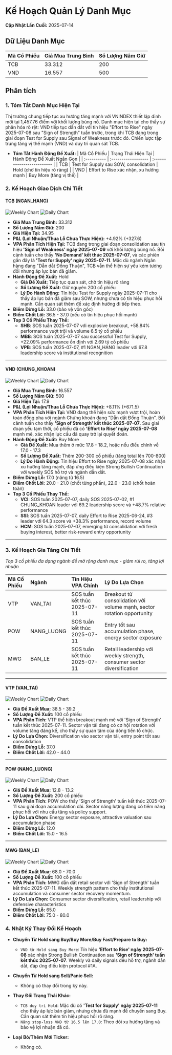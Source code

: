 # Kế Hoạch Quản Lý Danh Mục

**Cập Nhật Lần Cuối:** 2025-07-14

## Dữ Liệu Danh Mục

| Mã Cổ Phiếu | Giá Mua Trung Bình | Số Lượng Nắm Giữ |
| :---------- | :----------------- | :--------------- |
| TCB         | 33.312             | 200              |
| VND         | 16.557             | 500              |

## Phân tích

### 1. Tóm Tắt Danh Mục Hiện Tại

Thị trường chung tiếp tục xu hướng tăng mạnh với VNINDEX thiết lập đỉnh mới tại 1,457.76 điểm với khối lượng bùng nổ. Danh mục hiện tại cho thấy sự phân hóa rõ rệt: VND tiếp tục dẫn dắt với tín hiệu "Effort to Rise" ngày 2025-07-08 sau "Sign of Strength" tuần trước, trong khi TCB đang trong giai đoạn Test for Supply sau Signal of Weakness trước đó. Chiến lược tập trung tăng vị thế mạnh (VND) và duy trì quan sát TCB.

* **Tóm Tắt Hành Động Đề Xuất:**
  | Mã Cổ Phiếu | Trạng Thái Hiện Tại | Hành Động Đề Xuất Ngắn Gọn |
  | :---------- | :------------------ | :------------------------- |
  | TCB         | Test for Supply sau SOW, consolidation | Hold (chờ tín hiệu rõ ràng) |
  | VND         | Effort to Rise xác nhận, xu hướng mạnh | Buy More (tăng vị thế) |

### 2. Kế Hoạch Giao Dịch Chi Tiết

#### **TCB (NGAN_HANG)**
![Weekly Chart](./reports_week/TCB/TCB_candlestick_chart.png)
![Daily Chart](./reports/TCB/TCB_candlestick_chart.png)

* **Giá Mua Trung Bình:** 33.312
* **Số Lượng Nắm Giữ:** 200
* **Giá Hiện Tại:** 34.95
* **P&L (Lợi Nhuận/Thua Lỗ Chưa Thực Hiện):** +4.92% (+327.6)
* **VPA Phân Tích Hiện Tại:** TCB đang trong giai đoạn consolidation sau tín hiệu **'Sign of Weakness' ngày 2025-07-09** với khối lượng bùng nổ. Bối cảnh tuần cho thấy **'No Demand' kết thúc 2025-07-07**, và các phiên gần đây là **'Test for Supply' ngày 2025-07-11**. Mặc dù ngành Ngân hàng đang "Dẫn dắt Đồng Thuận", TCB vẫn thể hiện sự yếu kém tương đối nhưng áp lực bán đã giảm.
* **Hành Động Đề Xuất:** Hold
  * **Giá Đề Xuất:** Tiếp tục quan sát, chờ tín hiệu rõ ràng
  * **Số Lượng Đề Xuất:** Giữ nguyên 200 cổ phiếu
  * **Lý Do Hành Động:** Tín hiệu Test for Supply ngày 2025-07-11 cho thấy áp lực bán đã giảm sau SOW, nhưng chưa có tín hiệu phục hồi mạnh. Cần quan sát thêm để xác định hướng đi tiếp theo.
* **Điểm Dừng Lỗ:** 33.0 (bảo vệ vốn gốc)
* **Điểm Chốt Lời:** 36.5 - 37.0 (nếu có tín hiệu phục hồi mạnh)
* **Top 3 Cổ Phiếu Thay Thế:**
  * **SHB**: SOS tuần 2025-07-07 với explosive breakout, +58.84% performance vượt trội và volume 6.5 tỷ cổ phiếu
  * **MBB**: SOS tuần 2025-07-07 sau successful Test for Supply, +22.09% performance ổn định với 2.69 tỷ cổ phiếu
  * **VPB**: SOS tuần 2025-07-07, #1 NGAN_HANG leader với 67.8 leadership score và institutional recognition

-----

#### **VND (CHUNG_KHOAN)**
![Weekly Chart](./reports_week/VND/VND_candlestick_chart.png)
![Daily Chart](./reports/VND/VND_candlestick_chart.png)

* **Giá Mua Trung Bình:** 16.557
* **Số Lượng Nắm Giữ:** 500
* **Giá Hiện Tại:** 17.9
* **P&L (Lợi Nhuận/Thua Lỗ Chưa Thực Hiện):** +8.11% (+671.5)
* **VPA Phân Tích Hiện Tại:** VND đang thể hiện sức mạnh vượt trội, hoàn toàn đồng pha với ngành Chứng khoán đang "Dẫn dắt Đồng Thuận". Bối cảnh tuần cho thấy **'Sign of Strength' kết thúc 2025-07-07**. Sau giai đoạn yếu tạm thời, cổ phiếu đã có **'Effort to Rise' ngày 2025-07-08** mạnh mẽ, xác nhận lực cầu đã quay trở lại quyết đoán.
* **Hành Động Đề Xuất:** Buy More
  * **Giá Đề Xuất:** Mua thêm ở mức 17.8 - 18.2, hoặc nếu điều chỉnh về 17.0 - 17.3
  * **Số Lượng Đề Xuất:** Thêm 200-300 cổ phiếu (tăng total lên 700-800)
  * **Lý Do Hành Động:** Tín hiệu Effort to Rise ngày 2025-07-08 xác nhận xu hướng tăng mạnh, đáp ứng điều kiện Strong Bullish Continuation với weekly SOS hỗ trợ và ngành dẫn dắt.
* **Điểm Dừng Lỗ:** 17.0 (nâng từ 16.5)
* **Điểm Chốt Lời:** 20.0 - 21.0 (chốt từng phần), 22.0 - 23.0 (chốt hoàn toàn)
* **Top 3 Cổ Phiếu Thay Thế:**
  * **VCI**: SOS tuần 2025-07-07, daily SOS 2025-07-02, #1 CHUNG_KHOAN leader với 69.2 leadership score và +48.7% relative performance
  * **SSI**: SOS tuần 2025-07-07, daily Effort to Rise 2025-06-24, #3 leader với 64.3 score và +38.3% performance, record volume
  * **HCM**: SOS tuần 2025-07-07, emerging từ consolidation với fresh buying interest, better risk-reward entry opportunity

-----

### 3. Kế Hoạch Gia Tăng Chi Tiết

*Top 3 cổ phiếu đa dạng ngành để mở rộng danh mục - giảm rủi ro, tăng lợi nhuận*

| Mã Cổ Phiếu | Ngành | Tín Hiệu VPA Chính | Lý Do Lựa Chọn |
| :---------- | :---- | :----------------- | :-------------- |
| VTP         | VAN_TAI | SOS tuần kết thúc 2025-07-11 | Breakout từ consolidation với volume mạnh, sector rotation opportunity |
| POW         | NANG_LUONG | SOS tuần kết thúc 2025-07-11 | Entry tốt sau accumulation phase, energy sector exposure |
| MWG         | BAN_LE | SOS tuần kết thúc 2025-07-11 | Retail leadership với weekly strength, consumer sector diversification |

-----

#### **VTP (VAN_TAI)**
![Weekly Chart](./reports_week/VTP/VTP_candlestick_chart.png)
![Daily Chart](./reports/VTP/VTP_candlestick_chart.png)

* **Giá Đề Xuất Mua:** 38.5 - 39.2
* **Số Lượng Đề Xuất:** 100 cổ phiếu
* **VPA Phân Tích:** VTP thể hiện breakout mạnh mẽ với 'Sign of Strength' tuần kết thúc 2025-07-11. Sector vận tải đang có cơ hội rotation với volume tăng đáng kể, cho thấy sự quan tâm của dòng tiền tổ chức.
* **Lý Do Lựa Chọn:** Diversification vào sector vận tải, entry point tốt sau consolidation
* **Điểm Dừng Lỗ:** 37.0
* **Điểm Chốt Lời:** 42.0 - 44.0

-----

#### **POW (NANG_LUONG)**
![Weekly Chart](./reports_week/POW/POW_candlestick_chart.png)
![Daily Chart](./reports/POW/POW_candlestick_chart.png)

* **Giá Đề Xuất Mua:** 12.8 - 13.2
* **Số Lượng Đề Xuất:** 200 cổ phiếu
* **VPA Phân Tích:** POW cho thấy 'Sign of Strength' tuần kết thúc 2025-07-11 sau giai đoạn accumulation dài. Sector năng lượng đang có tiềm năng phục hồi với nhu cầu tăng và policy support.
* **Lý Do Lựa Chọn:** Energy sector exposure, attractive valuation sau accumulation phase
* **Điểm Dừng Lỗ:** 12.0
* **Điểm Chốt Lời:** 15.0 - 16.5

-----

#### **MWG (BAN_LE)**
![Weekly Chart](./reports_week/MWG/MWG_candlestick_chart.png)
![Daily Chart](./reports/MWG/MWG_candlestick_chart.png)

* **Giá Đề Xuất Mua:** 68.0 - 70.0
* **Số Lượng Đề Xuất:** 100 cổ phiếu
* **VPA Phân Tích:** MWG dẫn dắt retail sector với 'Sign of Strength' tuần kết thúc 2025-07-11. Weekly strength pattern cho thấy institutional accumulation và consumer sector recovery momentum.
* **Lý Do Lựa Chọn:** Consumer sector diversification, retail leadership với defensive characteristics
* **Điểm Dừng Lỗ:** 65.0
* **Điểm Chốt Lời:** 75.0 - 80.0

### 4. Nhật Ký Thay Đổi Kế Hoạch

* **Chuyển Từ Hold sang Buy/Buy More/Buy Fast/Prepare to Buy:**
  * `VND từ Hold sang Buy More`: Tín hiệu **'Effort to Rise' ngày 2025-07-08** xác nhận Strong Bullish Continuation sau **'Sign of Strength' tuần kết thúc 2025-07-07**. Weekly và daily signals đều hỗ trợ, ngành dẫn dắt, đáp ứng điều kiện protocol #1A.

* **Chuyển Từ Hold sang Sell/Panic Sell:**
  * Không có thay đổi trong kỳ này.

* **Thay Đổi Trạng Thái Khác:**
  * `TCB duy trì Hold`: Mặc dù có **'Test for Supply' ngày 2025-07-11** cho thấy áp lực bán giảm, nhưng chưa đủ mạnh để chuyển sang Buy. Cần quan sát thêm tín hiệu phục hồi rõ ràng.
  * `Nâng stop-loss VND từ 16.5 lên 17.0`: Theo dõi xu hướng tăng và bảo vệ lợi nhuận đã có.

* **Loại Bỏ/Thêm Mới Ticker:**
  * Không có.
